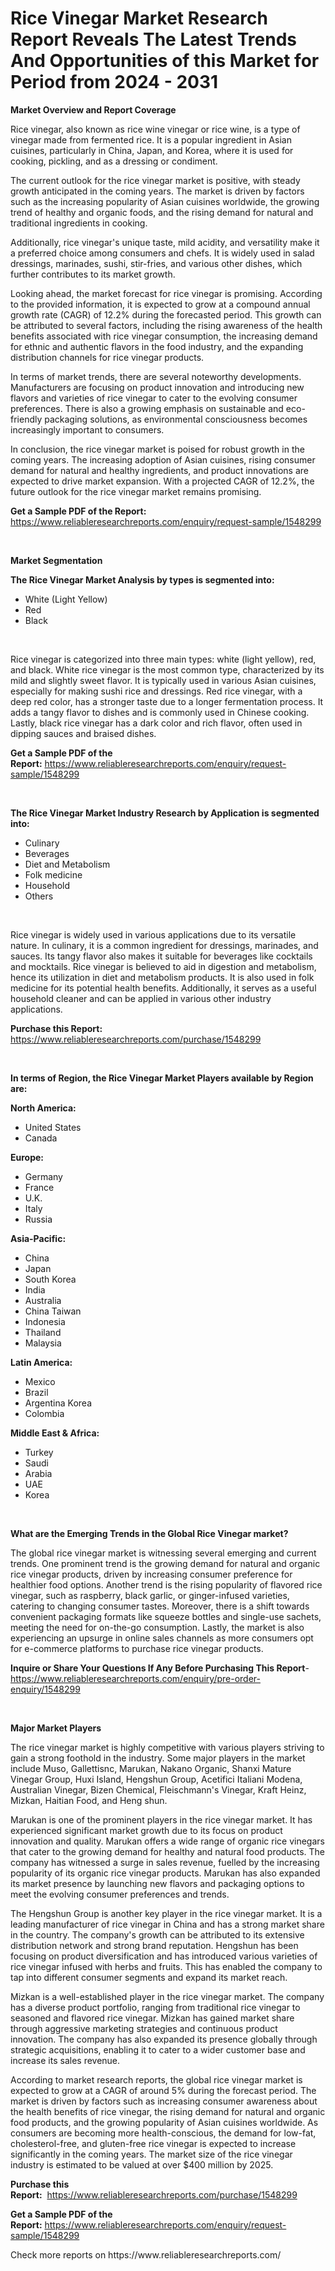 <p><h1>Rice Vinegar Market Research Report Reveals The Latest Trends And Opportunities of this Market for Period from 2024 - 2031</h1></p><p><strong>Market Overview and Report Coverage</strong></p>
<p><p>Rice vinegar, also known as rice wine vinegar or rice wine, is a type of vinegar made from fermented rice. It is a popular ingredient in Asian cuisines, particularly in China, Japan, and Korea, where it is used for cooking, pickling, and as a dressing or condiment.</p><p>The current outlook for the rice vinegar market is positive, with steady growth anticipated in the coming years. The market is driven by factors such as the increasing popularity of Asian cuisines worldwide, the growing trend of healthy and organic foods, and the rising demand for natural and traditional ingredients in cooking.</p><p>Additionally, rice vinegar's unique taste, mild acidity, and versatility make it a preferred choice among consumers and chefs. It is widely used in salad dressings, marinades, sushi, stir-fries, and various other dishes, which further contributes to its market growth.</p><p>Looking ahead, the market forecast for rice vinegar is promising. According to the provided information, it is expected to grow at a compound annual growth rate (CAGR) of 12.2% during the forecasted period. This growth can be attributed to several factors, including the rising awareness of the health benefits associated with rice vinegar consumption, the increasing demand for ethnic and authentic flavors in the food industry, and the expanding distribution channels for rice vinegar products.</p><p>In terms of market trends, there are several noteworthy developments. Manufacturers are focusing on product innovation and introducing new flavors and varieties of rice vinegar to cater to the evolving consumer preferences. There is also a growing emphasis on sustainable and eco-friendly packaging solutions, as environmental consciousness becomes increasingly important to consumers.</p><p>In conclusion, the rice vinegar market is poised for robust growth in the coming years. The increasing adoption of Asian cuisines, rising consumer demand for natural and healthy ingredients, and product innovations are expected to drive market expansion. With a projected CAGR of 12.2%, the future outlook for the rice vinegar market remains promising.</p></p>
<p><strong>Get a Sample PDF of the Report:</strong> <a href="https://www.reliableresearchreports.com/enquiry/request-sample/1548299">https://www.reliableresearchreports.com/enquiry/request-sample/1548299</a></p>
<p>&nbsp;</p>
<p><strong>Market Segmentation</strong></p>
<p><strong>The Rice Vinegar Market Analysis by types is segmented into:</strong></p>
<p><ul><li>White (Light Yellow)</li><li>Red</li><li>Black</li></ul></p>
<p>&nbsp;</p>
<p><p>Rice vinegar is categorized into three main types: white (light yellow), red, and black. White rice vinegar is the most common type, characterized by its mild and slightly sweet flavor. It is typically used in various Asian cuisines, especially for making sushi rice and dressings. Red rice vinegar, with a deep red color, has a stronger taste due to a longer fermentation process. It adds a tangy flavor to dishes and is commonly used in Chinese cooking. Lastly, black rice vinegar has a dark color and rich flavor, often used in dipping sauces and braised dishes.</p></p>
<p><strong>Get a Sample PDF of the Report:</strong>&nbsp;<a href="https://www.reliableresearchreports.com/enquiry/request-sample/1548299">https://www.reliableresearchreports.com/enquiry/request-sample/1548299</a></p>
<p>&nbsp;</p>
<p><strong>The Rice Vinegar Market Industry Research by Application is segmented into:</strong></p>
<p><ul><li>Culinary</li><li>Beverages</li><li>Diet and Metabolism</li><li>Folk medicine</li><li>Household</li><li>Others</li></ul></p>
<p>&nbsp;</p>
<p><p>Rice vinegar is widely used in various applications due to its versatile nature. In culinary, it is a common ingredient for dressings, marinades, and sauces. Its tangy flavor also makes it suitable for beverages like cocktails and mocktails. Rice vinegar is believed to aid in digestion and metabolism, hence its utilization in diet and metabolism products. It is also used in folk medicine for its potential health benefits. Additionally, it serves as a useful household cleaner and can be applied in various other industry applications.</p></p>
<p><strong>Purchase this Report:</strong>&nbsp; <a href="https://www.reliableresearchreports.com/purchase/1548299">https://www.reliableresearchreports.com/purchase/1548299</a></p>
<p>&nbsp;</p>
<p><strong>In terms of Region, the Rice Vinegar Market Players available by Region are:</strong></p>
<p>
    <p> <strong> North America: </strong>
        <ul>
            <li>United States</li>
            <li>Canada</li>
        </ul>
        </p> 
    <p> <strong> Europe: </strong>
        <ul>
            <li>Germany</li>
            <li>France</li>
            <li>U.K.</li>
            <li>Italy</li>
            <li>Russia</li>
        </ul>
        </p> 
    <p> <strong> Asia-Pacific: </strong>
        <ul>
            <li>China</li>
            <li>Japan</li>
            <li>South Korea</li>
            <li>India</li>
            <li>Australia</li>
            <li>China Taiwan</li>
            <li>Indonesia</li>
            <li>Thailand</li>
            <li>Malaysia</li>
        </ul>
        </p> 
    <p> <strong> Latin America: </strong>
        <ul>
            <li>Mexico</li>
            <li>Brazil</li>
            <li>Argentina Korea</li>
            <li>Colombia</li>
        </ul>
        </p> 
    <p> <strong> Middle East & Africa: </strong>
        <ul>
            <li>Turkey</li>
            <li>Saudi</li>
            <li>Arabia</li>
            <li>UAE</li>
            <li>Korea</li>
        </ul>
    </p>
    </p>
<p>&nbsp;</p>
<p><strong>What are the Emerging Trends in the Global Rice Vinegar market?</strong></p>
<p><p>The global rice vinegar market is witnessing several emerging and current trends. One prominent trend is the growing demand for natural and organic rice vinegar products, driven by increasing consumer preference for healthier food options. Another trend is the rising popularity of flavored rice vinegar, such as raspberry, black garlic, or ginger-infused varieties, catering to changing consumer tastes. Moreover, there is a shift towards convenient packaging formats like squeeze bottles and single-use sachets, meeting the need for on-the-go consumption. Lastly, the market is also experiencing an upsurge in online sales channels as more consumers opt for e-commerce platforms to purchase rice vinegar products.</p></p>
<p><strong>Inquire or Share Your Questions If Any Before Purchasing This Report</strong>- <a href="https://www.reliableresearchreports.com/enquiry/pre-order-enquiry/1548299">https://www.reliableresearchreports.com/enquiry/pre-order-enquiry/1548299</a></p>
<p>&nbsp;</p>
<p><strong>Major Market Players</strong></p>
<p><p>The rice vinegar market is highly competitive with various players striving to gain a strong foothold in the industry. Some major players in the market include Muso, Gallettisnc, Marukan, Nakano Organic, Shanxi Mature Vinegar Group, Huxi Island, Hengshun Group, Acetifici Italiani Modena, Australian Vinegar, Bizen Chemical, Fleischmann's Vinegar, Kraft Heinz, Mizkan, Haitian Food, and Heng shun.</p><p>Marukan is one of the prominent players in the rice vinegar market. It has experienced significant market growth due to its focus on product innovation and quality. Marukan offers a wide range of organic rice vinegars that cater to the growing demand for healthy and natural food products. The company has witnessed a surge in sales revenue, fuelled by the increasing popularity of its organic rice vinegar products. Marukan has also expanded its market presence by launching new flavors and packaging options to meet the evolving consumer preferences and trends.</p><p>The Hengshun Group is another key player in the rice vinegar market. It is a leading manufacturer of rice vinegar in China and has a strong market share in the country. The company's growth can be attributed to its extensive distribution network and strong brand reputation. Hengshun has been focusing on product diversification and has introduced various varieties of rice vinegar infused with herbs and fruits. This has enabled the company to tap into different consumer segments and expand its market reach.</p><p>Mizkan is a well-established player in the rice vinegar market. The company has a diverse product portfolio, ranging from traditional rice vinegar to seasoned and flavored rice vinegar. Mizkan has gained market share through aggressive marketing strategies and continuous product innovation. The company has also expanded its presence globally through strategic acquisitions, enabling it to cater to a wider customer base and increase its sales revenue.</p><p>According to market research reports, the global rice vinegar market is expected to grow at a CAGR of around 5% during the forecast period. The market is driven by factors such as increasing consumer awareness about the health benefits of rice vinegar, the rising demand for natural and organic food products, and the growing popularity of Asian cuisines worldwide. As consumers are becoming more health-conscious, the demand for low-fat, cholesterol-free, and gluten-free rice vinegar is expected to increase significantly in the coming years. The market size of the rice vinegar industry is estimated to be valued at over $400 million by 2025.</p></p>
<p><strong>Purchase this Report:</strong>&nbsp;&nbsp;<a href="https://www.reliableresearchreports.com/purchase/1548299">https://www.reliableresearchreports.com/purchase/1548299</a></p>
<p></p>
<p><strong>Get a Sample PDF of the Report:</strong>&nbsp;<a href="https://www.reliableresearchreports.com/enquiry/request-sample/1548299">https://www.reliableresearchreports.com/enquiry/request-sample/1548299</a></p>
<p>Check more reports on https://www.reliableresearchreports.com/</p>